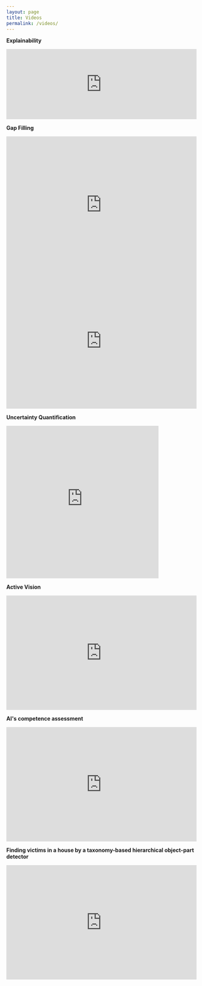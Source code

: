 ```yaml
---
layout: page
title: Videos
permalink: /videos/
---
```


**Explainability**

<iframe width="500" height="184" src="https://www.youtube.com/embed/KQ271xKabv0" title="YouTube video player" frameborder="0" allow="accelerometer; autoplay; clipboard-write; encrypted-media; gyroscope; picture-in-picture" allowfullscreen></iframe>

**Gap Filling**

<iframe width="500" height="357" src="https://www.youtube.com/embed/4ov9gr4I6k0" title="YouTube video player" frameborder="0" allow="accelerometer; autoplay; clipboard-write; encrypted-media; gyroscope; picture-in-picture" allowfullscreen></iframe>

<iframe width="500" height="357" src="https://www.youtube.com/embed/5L4Y2YeavdA" title="YouTube video player" frameborder="0" allow="accelerometer; autoplay; clipboard-write; encrypted-media; gyroscope; picture-in-picture" allowfullscreen></iframe>

**Uncertainty Quantification**

<iframe width="400" height="400" src="https://www.youtube.com/embed/0Y22d6GsZuM" title="YouTube video player" frameborder="0" allow="accelerometer; autoplay; clipboard-write; encrypted-media; gyroscope; picture-in-picture" allowfullscreen></iframe>

**Active Vision**

<iframe width="500" height="300" src="https://www.youtube.com/embed/2F7tMYG50J8" title="YouTube video player" frameborder="0" allow="accelerometer; autoplay; clipboard-write; encrypted-media; gyroscope; picture-in-picture" allowfullscreen></iframe>


**AI's competence assessment**

<iframe width="500" height="300" src="https://www.youtube.com/embed/QfCP04utC14" frameborder="0" allow="accelerometer; autoplay; clipboard-write; encrypted-media; gyroscope; picture-in-picture" allowfullscreen></iframe>


**Finding victims in a house by a taxonomy-based hierarchical object-part detector**

<iframe width="500" height="300" src="https://www.youtube.com/embed/GTc6Xh1ck5A" frameborder="0" allow="accelerometer; autoplay; clipboard-write; encrypted-media; gyroscope; picture-in-picture" allowfullscreen></iframe> 

